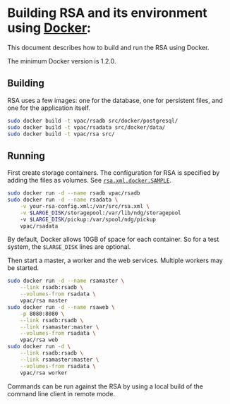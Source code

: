 # Building RSA and its environment using [Docker](http://docker.com):

This document describes how to build and run the RSA using Docker.

The minimum Docker version is 1.2.0.

## Building

RSA uses a few images: one for the database, one for persistent files, and one
for the application itself.

```bash
sudo docker build -t vpac/rsadb src/docker/postgresql/
sudo docker build -t vpac/rsadata src/docker/data/
sudo docker build -t vpac/rsa src/
```

## Running

First create storage containers. The configuration for RSA is specified by
adding the files as volumes. See [`rsa.xml.docker.SAMPLE`][rsa.xml].

```bash
sudo docker run -d --name rsadb vpac/rsadb
sudo docker run -d --name rsadata \
    -v your-rsa-config.xml:/var/src/rsa.xml \
    -v $LARGE_DISK/storagepool:/var/lib/ndg/storagepool
    -v $LARGE_DISK/pickup:/var/spool/ndg/pickup
    vpac/rsadata
```

By default, Docker allows 10GB of space for each container. So for a test
system, the `$LARGE_DISK` lines are optional.

Then start a master, a worker and the web services. Multiple workers may be
started.

```bash
sudo docker run -d --name rsamaster \
    --link rsadb:rsadb \
    --volumes-from rsadata \
    vpac/rsa master
sudo docker run -d --name rsaweb \
    -p 8080:8080 \
    --link rsadb:rsadb \
    --link rsamaster:master \
    --volumes-from rsadata \
    vpac/rsa web
sudo docker run -d \
    --link rsadb:rsadb \
    --link rsamaster:master \
    --volumes-from rsadata \
    vpac/rsa worker
```

Commands can be run against the RSA by using a local build of the command line
client in remote mode.

[rsa.xml]: ../src/storagemanager/config/rsa.xml.docker.SAMPLE

